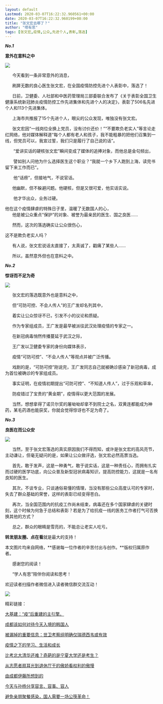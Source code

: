 ```yaml
---
layout: default
Lastmod: 2020-03-07T16:22:32.960561+00:00
date: 2020-03-07T16:22:32.960199+00:00
title: "张文宏去哪了？"
author: "嗯有思"
tags: [张文宏,疫情,公众,先进个人,表彰,落选]
---
```


_**No.1**_

**意外在意料之中**

![](https://images.weserv.nl/?url=https%3A//mmbiz.qpic.cn/mmbiz_jpg/tWJAxJ46R25CU2sYUnuwicQOXibjiabECMVoURmPwiatreH78tU5o7HzzqMzDVQgDVKEhEW851Y2bvTS8YBIyA8vfg/640%3Fwx_fmt%3Djpeg)

      今天看到一条非常意外的消息，  

      刷屏无数的良心医生张文宏，在全国疫情防控先进个人表彰中，落选了！

      日前，卫健委、人社部和中医药管理局三部委联合发布了《关于表彰全国卫生健康系统新冠肺炎疫情防控工作先进集体和先进个人的决定》，表彰了506名先进个人和113个先进集体。

      上海市共推报了15个先进个人，眼尖的公众发现，唯独没有张文宏。   

      张文宏因“一线岗位全换上党员，没有讨价还价！”“不要欺负老实人”等言论走红网络，他对媒体解释道“每个人都有老人和孩子，我不能粗暴的把他们召集到一线，但党员可以，我宣过誓，我们只是履行了自己说的话”。

       “爱讲实话的硬核张文宏”瞬间变成了媒体的追捧对象，而他总是金句频出，

       譬如别人问他为什么选择医生这个职业？“我就一个乡下人跑到上海，读完书留下来工作而已”。

       他“话痨”，但接地气，不说官话。

      他幽默，但不躲避问题。他硬核，但是又很可爱，他实话实说。

       他才华出众，业务过硬。

他在这个疫情肆虐的特殊日子里，温暖了无数国人的心，  
      他是被公众重点“保护”的对象、被誉为最亲民的医生、国之良医……

      然而，这次的落选确实让公众很伤心，

这不是欺负老实人吗？

      有人说，张文宏说话太直接了，太真诚了，戳痛了某些人……

      所以，虽然意外但也在意料之中。

_**No.2**_

**惊讶而不足为奇**

![](https://images.weserv.nl/?url=https%3A//mmbiz.qpic.cn/mmbiz_jpg/tWJAxJ46R25CU2sYUnuwicQOXibjiabECMVwQnH87wWkcOEGr2icYT9jfGWHEuQrP8PpiaibjdVRgMg3hzlZ1SiadmicEQ/640%3Fwx_fmt%3Djpeg)

      张文宏的落选既意外也是意料之中，  

      但“可防可控、不会人传人”的王广发却名列其中，

      着实让公众惊讶不已，引发不小的议论和质疑。

      作为专家组成员，王广发是最早被派往武汉处理疫情的专家之一。

      在新冠病毒悄然传播蔓延于武汉之际，

      王广发以卫健委专家的身份向媒体表示，

      疫情“可防可控”、“不会人传人”等观点并被广泛传播。

      戏剧的是，“可防可控”刚说完，王广发同志自己就被确诊感染了新冠病毒，成为首位被确诊的专家组成员。

      事实证明，在疫情初期提出“可防可控”、“不知道人传人”，过于乐观和草率，

      防疫错过了宝贵的“黄金期”，疫情得以更大范围的发展。

      当然，想想拿得了诺贝尔奖的屠呦呦却拿不到院士之名，双黄连都能成为神药，某毛药酒也能获奖，你就会觉得惊讶也不足为奇了。

_**No.3**_

**良医在而公众安**

![](https://images.weserv.nl/?url=https%3A//mmbiz.qpic.cn/mmbiz_jpg/dmLrKNHWwcnvhHTFdAkk0T6rLAbAh9B22lFDQzFSic1ywkvOcmHr4eicu23Dqk0rFvGcWlPkmBFHuEWYlEwic7cgw/640%3Fwx_fmt%3Djpeg)

      当然，至于张文宏落选的真实原因我们不得而知，或许是张文宏的高风亮节，主动谦让，但毫无疑问的是，如果让公众做评选，张文宏必然高票当选。  

      首先，敢于发声，这是一种勇气，敢于说实话，这是一种责任心，而拥有扎实而过硬的医学功底，向公众普及新型冠状病毒知识，提高防控能力，这就是一名有良知的医生。

      其次，不谈专业，只谈通俗易懂的情理，当没有那些公众高度认可的专家时，失去了群众基础的荣誉，这样的表彰已经变得苍白。

      再次，当全国范围内的抗疫工作尚未结束，病毒还在多个国家肆虐的关键时刻，这个时候为何急于总结和表彰？若是为了给抗疫一线的医务工作者打气可否换换其他的方式？

      总之，群众的眼睛是雪亮的，不能总让老实人吃亏。

**转发朋友圈、点在看**就是最大的支持！

本文图片均来自网络，**感谢每一位作者的辛苦付出与创作。**版权归属原作者。

      感谢您的阅读！

      “学人有思”陪伴你阅读和思考！

欢迎读者扫描作者微信进入读者微信群交流互动！

![](https://images.weserv.nl/?url=https%3A//mmbiz.qpic.cn/mmbiz_jpg/tWJAxJ46R24qaXoATolOFE8szaTvH8kd0U7kYsfuMcotn5flAAOGIdSTgQKUp5RhficxCiaCuO0AQhZOiaiadbV6EA/640%3Fwx_fmt%3Djpeg)

精彩链接：

[大基建：“疫”后重建的主引擎。](http://mp.weixin.qq.com/s?__biz=MzUyNDc4MTM5MQ==&mid=2247484633&idx=1&sn=276bfca2e15f4cc11f2e876c14888727&chksm=fa2956f9cd5edfefdd625a8b6d2627f45f1c56b6d5f2222b735448ece3c5c931598e870c45ee&scene=21#wechat_redirect)  

[成都该如何对待今天入境的韩国人](http://mp.weixin.qq.com/s?__biz=MzUyNDc4MTM5MQ==&mid=2247484541&idx=1&sn=7edff57f7cb12312cb6ebef2c711e1c6&chksm=fa29565dcd5edf4b83c28ac93abfacad6c1aeb08f87a3a55467c567e56b8f5c126b04c7573ff&scene=21#wechat_redirect)  

[被漏掉的重要信息：世卫考察组明确仅瑞德西韦或有效](http://mp.weixin.qq.com/s?__biz=MzUyNDc4MTM5MQ==&mid=2247484537&idx=1&sn=3f381e19a06e2df3cb8a368f21915c51&chksm=fa295659cd5edf4f18ae8d4b2788b7b4cc0d272e7766f3473909e581bb26f82752a1ccee72c5&scene=21#wechat_redirect)  

[疫情之下的学习、生活和成长](http://mp.weixin.qq.com/s?__biz=MzUyNDc4MTM5MQ==&mid=2247484520&idx=1&sn=2373ee65dfc9123a91f2ddc810efc645&chksm=fa295648cd5edf5e98a4580f47184dc6c4e5b618d2d862b2dd52c4e76d1297a517f197691ece&scene=21#wechat_redirect)  

[比考北大清华还难？奇葩的是宁夏大学还是考生？](http://mp.weixin.qq.com/s?__biz=MzUyNDc4MTM5MQ==&mid=2247484515&idx=1&sn=2bb0b76b530c9a41b96592e6135e77f3&chksm=fa295643cd5edf55a6afde243143a833bd5ec5f8cf38d1011e2c266a8fa496f80f42692b68dd&scene=21#wechat_redirect)  

[从志愿者扇耳光到退休厅干的傲娇看权利的傲慢](http://mp.weixin.qq.com/s?__biz=MzUyNDc4MTM5MQ==&mid=2247484471&idx=1&sn=1126623672f8de727f15c770af4a70da&chksm=fa295617cd5edf01bd879e38e1839c360199e11cb1ea04a1cf6555ecdfba13adc2c0be3273f4&scene=21#wechat_redirect)  

[由成都伊藤所想到的](http://mp.weixin.qq.com/s?__biz=MzUyNDc4MTM5MQ==&mid=2247484450&idx=1&sn=b77afcae6a2dc118a82f655dd8cde056&chksm=fa295602cd5edf1458f1e626a340059599ca02aa15f3c4ddf7f5331e3c44dd4a51cf40996a77&scene=21#wechat_redirect)  

[今天与孙杨分享容言、容事、容人](http://mp.weixin.qq.com/s?__biz=MzUyNDc4MTM5MQ==&mid=2247484628&idx=1&sn=efa8b60a0a326d71e757f992299b4d4f&chksm=fa2956f4cd5edfe2fbb7f1eecc966ce4a79c933052d0a711b975d553acb956c2d36b9233fcaf&scene=21#wechat_redirect)  

[避免亲朋聚餐感染，国人需要一场公筷革命！](http://mp.weixin.qq.com/s?__biz=MzUyNDc4MTM5MQ==&mid=2247484303&idx=1&sn=d0e8bd2c621bdb3fa01a0536680b2da6&chksm=fa2951afcd5ed8b98e0d633c2a63de14f5742c6a6997c9b81fadfb4e35a5a19ca52ceebd8f50&scene=21#wechat_redirect)

